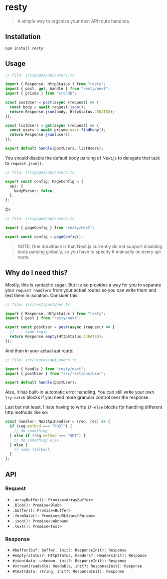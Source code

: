 # resty

> A simple way to organize your next API route handlers.

## Installation

```
npm install resty
```

## Usage

```typescript
// file: src/pages/api/users.ts

import { Response, HttpStatus } from "resty";
import { post, get, handle } from "resty/next";
import { prisma } from "src/db";

const postUser = post(async (request) => {
  const body = await request.json();
  return Response.json(body, HttpStatus.CREATED);
});

const listUsers = get(async (request) => {
  const users = await prisma.user.findMany();
  return Response.json(users);
});

export default handle(postUsers, listUsers);
```

You should disable the default body parsing of Next.js to delegate that task to `request.json()`.

```typescript
// file: src/pages/api/users.ts

export const config: PageConfig = {
  api: {
    bodyParser: false,
  },
};
```

Or

```typescript
// file: src/pages/api/users.ts

import { pageConfig } from "resty/next";

export const config = pageConfig();
```

> NOTE: One drawback is that Next.js currently do not support disabling body parsing globally, so you have to specify it manually on every api route.

## Why do I need this?

Mostly, this is syntactic sugar. But it also provides a way for you to separate your `request handlers` from your actual routes so you can write them and test them in isolation. Consider this:

```typescript
// file: src/rest/postUser.ts

import { Response, HttpStatus } from "resty";
import { post } from "resty/next";

export const postUser = post(async (request) => {
  // ... some logic
  return Response.empty(HttpStatus.CREATED);
});
```

And then in your actual api route:

```typescript
// file: src/routes/api/users.ts

import { handle } from "resty/next";
import { postUser } from "src/rest/postUser";

export default handle(postUser);
```

Also, it has built-in automatic error handling. You can still write your own `try-catch` blocks if you need more granular control over the response.

Last but not least, I hate having to write `if-else` blocks for handling different http methods like so:

```typescript
const handler: NextApiHandler = (req, res) => {
  if (req.method === "POST") {
    // do something
  } else if (req.method === "GET") {
    // do something else
  } else {
    // some fallback
  }
};
```

## API

### Request

- `.arrayBuffer(): Promise<ArrayBuffer>`
- `.blob(): Promise<Blob>`
- `.buffer(): Promise<Buffer>`
- `.formData(): Promise<URLSearchParams>`
- `.json(): Promise<unknown>`
- `.text(): Promise<text>`

### Response

- `#buffer(buf: Buffer, init?: ResponseInit): Response`
- `#empty(status?: HttpStatus, headers?: HeadersInit): Response`
- `#json(data: unknown, init?: ResponseInit): Response`
- `#stream(readable: Readable, init?: ResponseInit): Response`
- `#text(data: string, init?: ResponseInit): Response`

